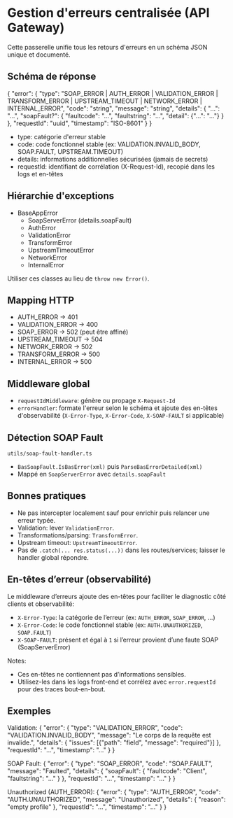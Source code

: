 # Gestion d'erreurs centralisée (API Gateway)

Cette passerelle unifie tous les retours d'erreurs en un schéma JSON unique et documenté.

## Schéma de réponse

{
  "error": {
  "type": "SOAP_ERROR | AUTH_ERROR | VALIDATION_ERROR | TRANSFORM_ERROR | UPSTREAM_TIMEOUT | NETWORK_ERROR | INTERNAL_ERROR",
    "code": "string",
    "message": "string",
    "details": { "…": "…", "soapFault?": { "faultcode": "...", "faultstring": "...", "detail": {"…": "…"} } },
    "requestId": "uuid",
    "timestamp": "ISO-8601"
  }
}

- type: catégorie d'erreur stable
- code: code fonctionnel stable (ex: VALIDATION.INVALID_BODY, SOAP.FAULT, UPSTREAM.TIMEOUT)
- details: informations additionnelles sécurisées (jamais de secrets)
- requestId: identifiant de corrélation (X-Request-Id), recopié dans les logs et en-têtes

## Hiérarchie d'exceptions

- BaseAppError
  - SoapServerError (details.soapFault)
  - AuthError
  - ValidationError
  - TransformError
  - UpstreamTimeoutError
  - NetworkError
  - InternalError

Utiliser ces classes au lieu de `throw new Error()`.

## Mapping HTTP

- AUTH_ERROR → 401
- VALIDATION_ERROR → 400
- SOAP_ERROR → 502 (peut être affiné)
- UPSTREAM_TIMEOUT → 504
- NETWORK_ERROR → 502
- TRANSFORM_ERROR → 500
- INTERNAL_ERROR → 500

## Middleware global

- `requestIdMiddleware`: génère ou propage `X-Request-Id`
- `errorHandler`: formate l'erreur selon le schéma et ajoute des en-têtes d'observabilité (`X-Error-Type`, `X-Error-Code`, `X-SOAP-FAULT` si applicable)

## Détection SOAP Fault

`utils/soap-fault-handler.ts`
- `BasSoapFault.IsBasError(xml)` puis `ParseBasErrorDetailed(xml)`
- Mappé en `SoapServerError` avec `details.soapFault`

## Bonnes pratiques

- Ne pas intercepter localement sauf pour enrichir puis relancer une erreur typée.
- Validation: lever `ValidationError`.
- Transformations/parsing: `TransformError`.
- Upstream timeout: `UpstreamTimeoutError`.
- Pas de `.catch(... res.status(...))` dans les routes/services; laisser le handler global répondre.

## En-têtes d’erreur (observabilité)

Le middleware d’erreurs ajoute des en-têtes pour faciliter le diagnostic côté clients et observabilité:

- `X-Error-Type`: la catégorie de l’erreur (ex: `AUTH_ERROR`, `SOAP_ERROR`, …)
- `X-Error-Code`: le code fonctionnel stable (ex: `AUTH.UNAUTHORIZED`, `SOAP.FAULT`)
- `X-SOAP-FAULT`: présent et égal à `1` si l’erreur provient d’une faute SOAP (SoapServerError)

Notes:
- Ces en-têtes ne contiennent pas d’informations sensibles.
- Utilisez-les dans les logs front-end et corrélez avec `error.requestId` pour des traces bout-en-bout.

## Exemples

Validation:
{
  "error": {
    "type": "VALIDATION_ERROR",
    "code": "VALIDATION.INVALID_BODY",
    "message": "Le corps de la requête est invalide.",
    "details": { "issues": [{"path": "field", "message": "required"}] },
    "requestId": "...",
    "timestamp": "..."
  }
}

SOAP Fault:
{
  "error": {
    "type": "SOAP_ERROR",
    "code": "SOAP.FAULT",
    "message": "Faulted",
    "details": { "soapFault": { "faultcode": "Client", "faultstring": "..." } },
    "requestId": "...",
    "timestamp": "..."
  }
}

Unauthorized (AUTH_ERROR):
{
  "error": {
    "type": "AUTH_ERROR",
    "code": "AUTH.UNAUTHORIZED",
    "message": "Unauthorized",
    "details": { "reason": "empty profile" },
    "requestId": "...",
    "timestamp": "..."
  }
}
